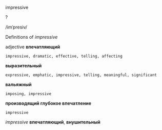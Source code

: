 impressive

?

/imˈpresiv/

Definitions of _impressive_

adjective
**впечатляющий**

    impressive, dramatic, effective, telling, affecting
**выразительный**

    expressive, emphatic, impressive, telling, meaningful, significant
**вальяжный**

    imposing, impressive
**производящий глубокое впечатление**

    impressive

_impressive_
**впечатляющий**, **внушительный**